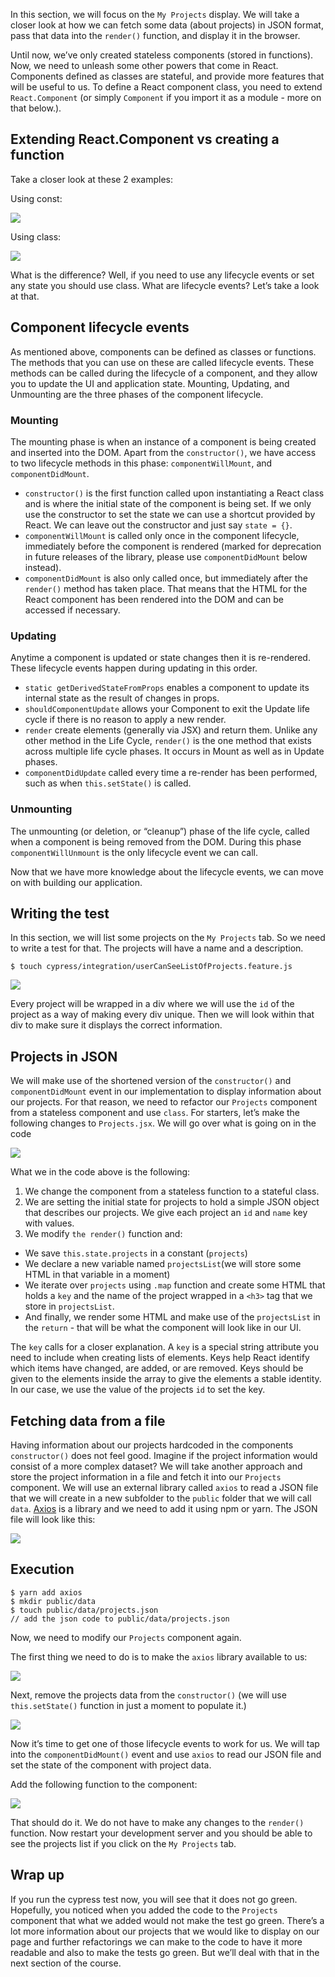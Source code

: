 
In this section, we will focus on the `My Projects` display. We will take a closer look at how we can fetch some data (about projects) in JSON format, pass that data into the `render()` function, and display it in the browser.

Until now, we’ve only created stateless components (stored in functions). Now, we need to unleash some other powers that come in React. Components defined as classes are stateful, and provide more features that will be useful to us. To define a React component class, you need to extend `React.Component` (or simply `Component` if you import it as a module - more on that below.).

## Extending React.Component vs creating a function

Take a closer look at these 2 examples:

Using const:

![](https://cdn.fs.teachablecdn.com/ADNupMnWyR7kCWRvm76Laz/resize=width:2500/https://www.filepicker.io/api/file/djkk0qkUSSuZNj2WZQRU)

Using class:

![](https://cdn.fs.teachablecdn.com/ADNupMnWyR7kCWRvm76Laz/resize=width:2500/https://www.filepicker.io/api/file/YQGJHLTiGLDWdmvLlmTg)

What is the difference? Well, if you need to use any lifecycle events or set any state you should use class. What are lifecycle events? Let’s take a look at that.

## Component lifecycle events

As mentioned above, components can be defined as classes or functions. The methods that you can use on these are called lifecycle events. These methods can be called during the lifecycle of a component, and they allow you to update the UI and application state. Mounting, Updating, and Unmounting are the three phases of the component lifecycle.

### Mounting

The mounting phase is when an instance of a component is being created and inserted into the DOM. Apart from the `constructor()`, we have access to two lifecycle methods in this phase: `componentWillMount`, and `componentDidMount`.

-   `constructor()` is the first function called upon instantiating a React class and is where the initial state of the component is being set. If we only use the constructor to set the state we can use a shortcut provided by React. We can leave out the constructor and just say `state = {}`.
-   `componentWillMount` is called only once in the component lifecycle, immediately before the component is rendered (marked for deprecation in future releases of the library, please use `componentDidMount` below instead).
-   `componentDidMount` is also only called once, but immediately after the `render()` method has taken place. That means that the HTML for the React component has been rendered into the DOM and can be accessed if necessary.

### Updating

Anytime a component is updated or state changes then it is re-rendered. These lifecycle events happen during updating in this order.

-   `static getDerivedStateFromProps` enables a component to update its internal state as the result of changes in props.
-   `shouldComponentUpdate` allows your Component to exit the Update life cycle if there is no reason to apply a new render.
-   `render` create elements (generally via JSX) and return them. Unlike any other method in the Life Cycle, `render()` is the one method that exists across multiple life cycle phases. It occurs in Mount as well as in Update phases.
-   `componentDidUpdate` called every time a re-render has been performed, such as when `this.setState()` is called.

### Unmounting

The unmounting (or deletion, or “cleanup”) phase of the life cycle, called when a component is being removed from the DOM. During this phase `componentWillUnmount` is the only lifecycle event we can call.

Now that we have more knowledge about the lifecycle events, we can move on with building our application.

## Writing the test

In this section, we will list some projects on the `My Projects` tab. So we need to write a test for that. The projects will have a name and a description.
```
$ touch cypress/integration/userCanSeeListOfProjects.feature.js
```
![](https://cdn.fs.teachablecdn.com/ADNupMnWyR7kCWRvm76Laz/resize=width:2500/https://www.filepicker.io/api/file/ZL92DGDvSWevG7uDQbNR)

Every project will be wrapped in a div where we will use the `id` of the project as a way of making every div unique. Then we will look within that div to make sure it displays the correct information.

## Projects in JSON

We will make use of the shortened version of the `constructor()` and `componentDidMount` event in our implementation to display information about our projects. For that reason, we need to refactor our `Projects` component from a stateless component and use `class`. For starters, let’s make the following changes to `Projects.jsx`. We will go over what is going on in the code

![](https://cdn.fs.teachablecdn.com/ADNupMnWyR7kCWRvm76Laz/resize=width:2500/https://www.filepicker.io/api/file/6jgfyHsOStGc2KgpbfFl)

What we in the code above is the following:

1.  We change the component from a stateless function to a stateful class.
2.  We are setting the initial state for projects to hold a simple JSON object that describes our projects. We give each project an `id` and `name` key with values.
3.  We modify `the render()` function and:

-   We save `this.state.projects` in a constant (`projects`)
-   We declare a new variable named `projectsList`(we will store some HTML in that variable in a moment)
-   We iterate over `projects` using `.map` function and create some HTML that holds a `key` and the name of the project wrapped in a `<h3>` tag that we store in `projectsList`.
-   And finally, we render some HTML and make use of the `projectsList` in the `return` - that will be what the component will look like in our UI.

The `key` calls for a closer explanation. A `key` is a special string attribute you need to include when creating lists of elements. Keys help React identify which items have changed, are added, or are removed. Keys should be given to the elements inside the array to give the elements a stable identity. In our case, we use the value of the projects `id` to set the key.

## Fetching data from a file

Having information about our projects hardcoded in the components `constructor()` does not feel good. Imagine if the project information would consist of a more complex dataset? We will take another approach and store the project information in a file and fetch it into our `Projects` component. We will use an external library called `axios` to read a JSON file that we will create in a new subfolder to the `public` folder that we will call `data`. [Axios](https://www.npmjs.com/package/axios) is a library and we need to add it using npm or yarn. The JSON file will look like this:

![](https://cdn.fs.teachablecdn.com/ADNupMnWyR7kCWRvm76Laz/resize=width:2500/https://www.filepicker.io/api/file/iIkTzKfCSyqC4wrNR6GG)

## Execution
```
$ yarn add axios 
$ mkdir public/data 
$ touch public/data/projects.json 
// add the json code to public/data/projects.json 
```
Now, we need to modify our `Projects` component again.

The first thing we need to do is to make the `axios` library available to us:

![](https://cdn.fs.teachablecdn.com/ADNupMnWyR7kCWRvm76Laz/resize=width:2500/https://www.filepicker.io/api/file/GD2v8dehRZwFcIifvZ8U)

Next, remove the projects data from the `constructor()` (we will use `this.setState()` function in just a moment to populate it.)

![](https://cdn.fs.teachablecdn.com/ADNupMnWyR7kCWRvm76Laz/resize=width:2500/https://www.filepicker.io/api/file/F4F5FaEmRrShyA9BuGkq)

Now it’s time to get one of those lifecycle events to work for us. We will tap into the `componentDidMount()` event and use `axios` to read our JSON file and set the state of the component with project data.

Add the following function to the component:

![](https://cdn.fs.teachablecdn.com/ADNupMnWyR7kCWRvm76Laz/resize=width:2500/https://www.filepicker.io/api/file/lN0kSkccSkeP4Kdp3lUh)

That should do it. We do not have to make any changes to the `render()` function. Now restart your development server and you should be able to see the projects list if you click on the `My Projects` tab.

## Wrap up

If you run the cypress test now, you will see that it does not go green. Hopefully, you noticed when you added the code to the `Projects` component that what we added would not make the test go green. There’s a lot more information about our projects that we would like to display on our page and further refactorings we can make to the code to have it more readable and also to make the tests go green. But we’ll deal with that in the next section of the course.